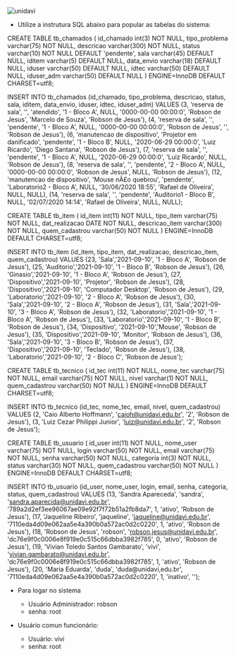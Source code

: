 ![unidavi](https://user-images.githubusercontent.com/31260719/139905606-d5602edc-1866-4389-9940-ea6216cabc52.png)


* Utilize a instrutura SQL abaixo para popular as tabelas do sistema:

CREATE TABLE tb_chamados (
  id_chamado int(3) NOT NULL,
  tipo_problema varchar(75) NOT NULL,
  descricao varchar(300) NOT NULL,
  status varchar(10) NOT NULL DEFAULT 'pendente',
  sala varchar(45) DEFAULT NULL,
  iditem varchar(5) DEFAULT NULL,
  data_envio varchar(18) DEFAULT NULL,
  iduser varchar(50) DEFAULT NULL,
  idtec varchar(50) DEFAULT NULL,
  iduser_adm varchar(50) DEFAULT NULL
) ENGINE=InnoDB DEFAULT CHARSET=utf8;


INSERT INTO tb_chamados (id_chamado, tipo_problema, descricao, status, sala, iditem, data_envio, iduser, idtec, iduser_adm) VALUES
(3, 'reserva de sala', '', 'atendido', '1 - Bloco A', NULL, '0000-00-00 00:00:0', 'Robson de Jesus', 'Marcelo de Souza', 'Robson de Jesus'),
(4, 'reserva de sala', '', 'pendente', '1 - Bloco A', NULL, '0000-00-00 00:00:0', 'Robson de Jesus', '', 'Robson de Jesus'),
(6, 'manutencao de dispositivo', 'Projetor em danificado', 'pendente', '1 - Bloco B', NULL, '2020-06-29 00:00:0', 'Luiz Ricardo', 'Diego Santana', 'Robson de Jesus'),
(7, 'reserva de sala', '', 'pendente', '1 - Bloco A', NULL, '2020-06-29 00:00:0', 'Luiz Ricardo', NULL, 'Robson de Jesus'),
(8, 'reserva de sala', '', 'pendente', '2 - Bloco A', NULL, '0000-00-00 00:00:0', 'Robson de Jesus', NULL, 'Robson de Jesus'),
(12, 'manutencao de dispositivo', 'Mouse nÃ£o quebrou', 'pendente', 'Laboratorio2 - Bloco A', NULL, '30/06/2020 18:55', 'Rafael de Oliveira', NULL, NULL),
(14, 'reserva de sala', '', 'pendente', 'Auditorio1 - Bloco B', NULL, '02/07/2020 14:14', 'Rafael de Oliveira', NULL, NULL);


CREATE TABLE tb_item (
  id_item int(11) NOT NULL,
  tipo_item varchar(75) NOT NULL,
  dat_realizacao DATE NOT NULL,
  descricao_item varchar(300) NOT NULL,
  quem_cadastrou varchar(50) NOT NULL
) ENGINE=InnoDB DEFAULT CHARSET=utf8;


INSERT INTO tb_item (id_item, tipo_item, dat_realizacao, descricao_item, quem_cadastrou) VALUES
(23, 'Sala','2021-09-10', '1 - Bloco A', 'Robson de Jesus'),
(25, 'Auditorio','2021-09-10', '1 - Bloco B', 'Robson de Jesus'),
(26, 'Ginasio','2021-09-10', '1 - Bloco A', 'Robson de Jesus'),
(27, 'Dispositivo','2021-09-10', 'Projetor', 'Robson de Jesus'),
(28, 'Dispositivo','2021-09-10', 'Computador Desktop', 'Robson de Jesus'),
(29, 'Laboratorio','2021-09-10', '2 - Bloco A', 'Robson de Jesus'),
(30, 'Sala','2021-09-10', '2 - Bloco A', 'Robson de Jesus'),
(31, 'Sala','2021-09-10', '3 - Bloco A', 'Robson de Jesus'),
(32, 'Laboratorio','2021-09-10', '1 - Bloco A', 'Robson de Jesus'),
(33, 'Laboratorio','2021-09-10', '1 - Bloco B', 'Robson de Jesus'),
(34, 'Dispositivo', '2021-09-10','Mouse', 'Robson de Jesus'),
(35, 'Dispositivo','2021-09-10', 'Monitor', 'Robson de Jesus'),
(36, 'Sala','2021-09-10', '3 - Bloco B', 'Robson de Jesus'),
(37, 'Dispositivo','2021-09-10', 'Teclado', 'Robson de Jesus'),
(38, 'Laboratorio','2021-09-10', '2 - Bloco C', 'Robson de Jesus');


CREATE TABLE tb_tecnico (
  id_tec int(11) NOT NULL,
  nome_tec varchar(75) NOT NULL,
  email varchar(75) NOT NULL,
  nivel varchar(1) NOT NULL,
  quem_cadastrou varchar(50) NOT NULL
) ENGINE=InnoDB DEFAULT CHARSET=utf8;


INSERT INTO tb_tecnico (id_tec, nome_tec, email, nivel, quem_cadastrou) VALUES
(2, 'Caio Alberto Hoffmann', 'caioh@unidavi.edu.br', '2', 'Robson de Jesus'),
(3, 'Luiz Cezar Philippi Junior', 'luiz@unidavi.edu.br', '2', 'Robson de Jesus');


CREATE TABLE tb_usuario (
  id_user int(11) NOT NULL,
  nome_user varchar(75) NOT NULL,
  login varchar(50) NOT NULL,
  email varchar(75) NOT NULL,
  senha varchar(50) NOT NULL,
  categoria int(3) NOT NULL,
  status varchar(30) NOT NULL,
  quem_cadastrou varchar(50) NOT NULL
) ENGINE=InnoDB DEFAULT CHARSET=utf8;


INSERT INTO tb_usuario (id_user, nome_user, login, email, senha, categoria, status, quem_cadastrou) VALUES
(13, 'Sandra Apareceda', 'sandra', 'sandra.aparecida@unidavi.edu.br', '789a2d2ef3ee96067ae09e92f7f72b51a2fb8da7', 1, 'ativo', 'Robson de Jesus'),
(17, 'Jaqueline Ribeiro', 'jaqueline', 'jaqueline@unidavi.edu.br', '7110eda4d09e062aa5e4a390b0a572ac0d2c0220', 1, 'ativo', 'Robson de Jesus'),
(18, 'Robson de Jesus', 'robson', 'robson.jesus@unidavi.edu.br', 'dc76e9f0c0006e8f919e0c515c66dbba3982f785', 0, 'ativo', 'Robson de Jesus'),
(19, 'Vivian Toledo Santos Gambarato', 'vivi', 'vivian.gambarato@unidavi.edu.br', 'dc76e9f0c0006e8f919e0c515c66dbba3982f785', 1, 'ativo', 'Robson de Jesus'),
(20, 'Maria Eduarda', 'duda', 'duda@unidavi,edu.br', '7110eda4d09e062aa5e4a390b0a572ac0d2c0220', 1, 'inativo', '');

* Para logar no sistema 
  - Usuário Administrador: robson
  - senha: root

* Usuário comun funcionário:
  - Usuário: vivi
  - senha: root
